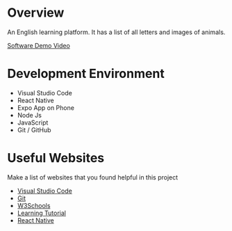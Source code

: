 # Overview

An English learning platform. It has a list of all letters and images of animals.

[Software Demo Video](https://youtu.be/JmwgOTJd66s)

# Development Environment

- Visual Studio Code
- React Native
- Expo App on Phone
- Node Js
- JavaScript
- Git / GitHub

# Useful Websites

Make a list of websites that you found helpful in this project

- [Visual Studio Code](https://code.visualstudio.com/)
- [Git](https://git-scm.com/downloads)
- [W3Schools](https://www.w3schools.com/)
- [Learning Tutorial](https://gale.udemy.com/course/the-complete-react-native-and-redux-course/learn/lecture/15706646#overview)
- [React Native](https://reactnative.dev/)
